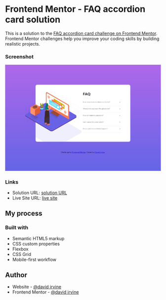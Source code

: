 # Frontend Mentor - FAQ accordion card solution

This is a solution to the [FAQ accordion card challenge on Frontend Mentor](https://www.frontendmentor.io/challenges/faq-accordion-card-XlyjD0Oam). Frontend Mentor challenges help you improve your coding skills by building realistic projects. 



### Screenshot

![](./images/screenshot.jpg)



### Links

- Solution URL: [solution URL ](https://github.com/DavidIrvine-TW/frontend-Mentor-accordian-card-solution)
- Live Site URL: [live site](https://davidirvine-tw.github.io/frontend-Mentor-accordian-card-solution/)

## My process

### Built with

- Semantic HTML5 markup
- CSS custom properties
- Flexbox
- CSS Grid
- Mobile-first workflow


## Author

- Website - [@david irvine](https://github.com/DavidIrvine-TW)
- Frontend Mentor - [@david irvine](https://www.frontendmentor.io/profile/DavidIrvine-TW)


